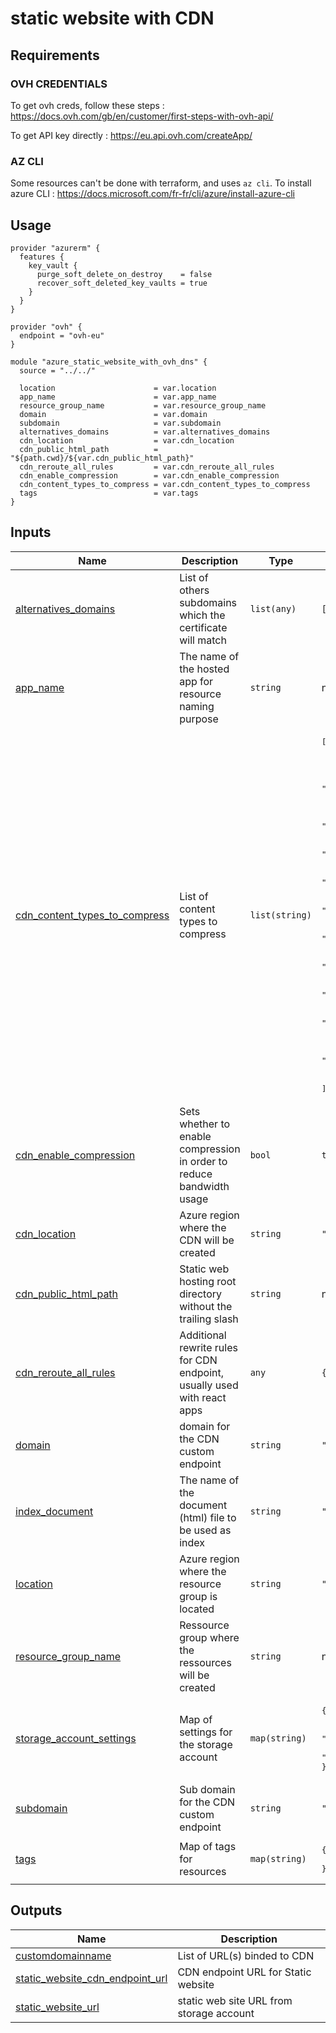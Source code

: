 # static website with CDN

## Requirements

### OVH CREDENTIALS
To get ovh creds, follow these steps : https://docs.ovh.com/gb/en/customer/first-steps-with-ovh-api/

To get API key directly :  https://eu.api.ovh.com/createApp/

### AZ CLI
Some resources can't be done with terraform, and uses `az cli`. To install azure CLI : https://docs.microsoft.com/fr-fr/cli/azure/install-azure-cli

<!-- BEGINNING OF PRE-COMMIT-TERRAFORM DOCS HOOK -->


## Usage

```hcl
provider "azurerm" {
  features {
    key_vault {
      purge_soft_delete_on_destroy    = false
      recover_soft_deleted_key_vaults = true
    }
  }
}

provider "ovh" {
  endpoint = "ovh-eu"
}

module "azure_static_website_with_ovh_dns" {
  source = "../../"

  location                      = var.location
  app_name                      = var.app_name
  resource_group_name           = var.resource_group_name
  domain                        = var.domain
  subdomain                     = var.subdomain
  alternatives_domains          = var.alternatives_domains
  cdn_location                  = var.cdn_location
  cdn_public_html_path          = "${path.cwd}/${var.cdn_public_html_path}"
  cdn_reroute_all_rules         = var.cdn_reroute_all_rules
  cdn_enable_compression        = var.cdn_enable_compression
  cdn_content_types_to_compress = var.cdn_content_types_to_compress
  tags                          = var.tags
}

```

## Inputs

| Name | Description | Type | Default | Required |
|------|-------------|------|---------|:--------:|
| <a name="input_alternatives_domains"></a> [alternatives\_domains](#input\_alternatives\_domains) | List of others subdomains which the certificate will match | `list(any)` | `[]` | no |
| <a name="input_app_name"></a> [app\_name](#input\_app\_name) | The name of the hosted app for resource naming purpose | `string` | n/a | yes |
| <a name="input_cdn_content_types_to_compress"></a> [cdn\_content\_types\_to\_compress](#input\_cdn\_content\_types\_to\_compress) | List of content types to compress | `list(string)` | <pre>[<br>  "text/html",<br>  "text/css",<br>  "text/plain",<br>  "text/xml",<br>  "text/x-component",<br>  "text/javascript",<br>  "application/x-javascript",<br>  "application/javascript",<br>  "application/json",<br>  "application/manifest+json",<br>  "application/vnd.api+json",<br>  "application/xml",<br>  "application/xhtml+xml",<br>  "application/rss+xml",<br>  "application/atom+xml",<br>  "application/vnd.ms-fontobject",<br>  "application/x-font-ttf",<br>  "application/x-font-opentype",<br>  "application/x-font-truetype",<br>  "image/svg+xml",<br>  "image/x-icon",<br>  "image/vnd.microsoft.icon",<br>  "font/ttf",<br>  "font/eot",<br>  "font/otf",<br>  "font/opentype"<br>]</pre> | no |
| <a name="input_cdn_enable_compression"></a> [cdn\_enable\_compression](#input\_cdn\_enable\_compression) | Sets whether to enable compression in order to reduce bandwidth usage | `bool` | `true` | no |
| <a name="input_cdn_location"></a> [cdn\_location](#input\_cdn\_location) | Azure region where the CDN will be created | `string` | `"westeurope"` | no |
| <a name="input_cdn_public_html_path"></a> [cdn\_public\_html\_path](#input\_cdn\_public\_html\_path) | Static web hosting root directory without the trailing slash | `string` | n/a | yes |
| <a name="input_cdn_reroute_all_rules"></a> [cdn\_reroute\_all\_rules](#input\_cdn\_reroute\_all\_rules) | Additional rewrite rules for CDN endpoint, usually used with react apps | `any` | `{}` | no |
| <a name="input_domain"></a> [domain](#input\_domain) | domain for the CDN custom endpoint | `string` | `"contoso.com"` | no |
| <a name="input_index_document"></a> [index\_document](#input\_index\_document) | The name of the document (html) file to be used as index | `string` | `"index.html"` | no |
| <a name="input_location"></a> [location](#input\_location) | Azure region where the resource group is located | `string` | `"france central"` | no |
| <a name="input_resource_group_name"></a> [resource\_group\_name](#input\_resource\_group\_name) | Ressource group where the ressources will be created | `string` | n/a | yes |
| <a name="input_storage_account_settings"></a> [storage\_account\_settings](#input\_storage\_account\_settings) | Map of settings for the storage account | `map(string)` | <pre>{<br>  "account_kind": "StorageV2",<br>  "account_replication_type": "LRS",<br>  "account_tier": "Standard"<br>}</pre> | no |
| <a name="input_subdomain"></a> [subdomain](#input\_subdomain) | Sub domain for the CDN custom endpoint | `string` | `"blog"` | no |
| <a name="input_tags"></a> [tags](#input\_tags) | Map of tags for resources | `map(string)` | <pre>{<br>  "environment": "test"<br>}</pre> | no |

## Outputs

| Name | Description |
|------|-------------|
| <a name="output_customdomainname"></a> [customdomainname](#output\_customdomainname) | List of URL(s) binded to CDN |
| <a name="output_static_website_cdn_endpoint_url"></a> [static\_website\_cdn\_endpoint\_url](#output\_static\_website\_cdn\_endpoint\_url) | CDN endpoint URL for Static website |
| <a name="output_static_website_url"></a> [static\_website\_url](#output\_static\_website\_url) | static web site URL from storage account |  
<!-- END OF PRE-COMMIT-TERRAFORM DOCS HOOK -->
